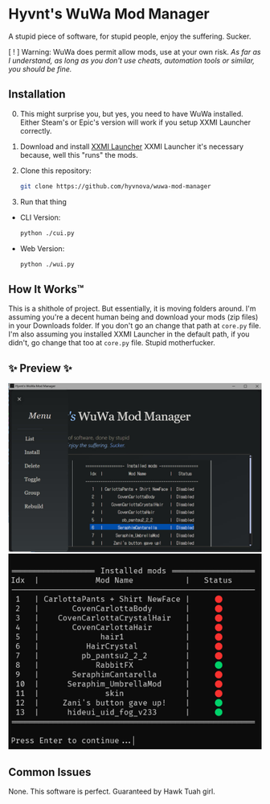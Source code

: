 # Hyvnt's WuWa Mod Manager
A stupid piece of software, for stupid people, enjoy the suffering. Sucker.

[ ! ] Warning: WuWa does permit allow mods, use at your own risk.
    *As far as I understand, as long as you don't use cheats, automation tools or similar, you should be fine.*

## Installation
0. This might surprise you, but yes, you need to have WuWa installed. Either Steam's or Epic's version will work if you setup XXMI Launcher correctly.

1. Download and install [XXMI Launcher](https://github.com/SpectrumQT/XXMI-Launcher/releases)
    XXMI Launcher it's necessary because, well this "runs" the mods.

2. Clone this repository:
    ```bash
    git clone https://github.com/hyvnova/wuwa-mod-manager
    ```

3. Run that thing
- CLI Version:
    ```bash
    python ./cui.py
    ```

- Web Version:
    ```bash
    python ./wui.py
    ```


## How It Works™
This is a shithole of project. But essentially, it is moving folders around.
I'm assuming you're a decent human being and download your mods (zip files) in your Downloads folder. If you don't go an change that path at `core.py` file.
I'm also assuming you installed XXMI Launcher in the default path, if you didn't, go change that too at `core.py` file. Stupid motherfucker.

## ✨ Preview ✨
![Preview Web UI](/img/web_ui.jpg)
![Preview CLI](/img/cli.png)

## Common Issues
None. This software is perfect. Guaranteed by Hawk Tuah girl.
